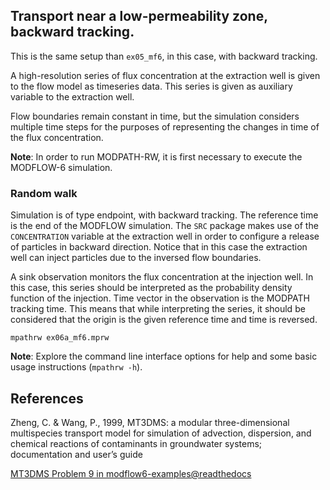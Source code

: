 ## Transport near a low-permeability zone, backward tracking. 
This is the same setup than ``ex05_mf6``, in this case, with backward tracking. 

A high-resolution series of flux concentration at the extraction well is given to the flow model as timeseries data. This series is given as auxiliary variable to the extraction well. 

Flow boundaries remain constant in time, but the simulation considers multiple time steps for the purposes of representing the changes in time of the flux concentration. 

**Note**: In order to run MODPATH-RW, it is first necessary to execute the MODFLOW-6 simulation. 

### Random walk
Simulation is of type endpoint, with backward tracking. The reference time is the end of the MODFLOW simulation. The ``SRC`` package makes use of the ``CONCENTRATION`` variable at the extraction well in order to configure a release of particles in backward direction. Notice that in this case the extraction well can inject particles due to the inversed flow boundaries.

A sink observation monitors the flux concentration at the injection well. In this case, this series should be interpreted as the probability density function of the injection. Time vector in the observation is the MODPATH tracking time. This means that while interpreting the series, it should be considered that the origin is the given reference time and time is reversed. 
 
```
mpathrw ex06a_mf6.mprw
```

**Note**: Explore the command line interface options for help and some basic usage instructions (``mpathrw -h``).

## References
Zheng, C. & Wang, P., 1999, MT3DMS: a modular three-dimensional multispecies transport model for simulation of advection, dispersion, and chemical reactions of contaminants in groundwater systems; documentation and user’s guide

[MT3DMS Problem 9 in modflow6-examples@readthedocs](https://modflow6-examples.readthedocs.io/en/master/_examples/ex-gwt-mt3dms-p09.html)
